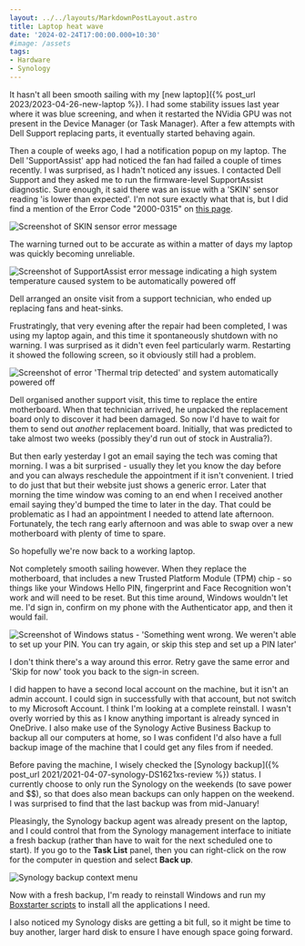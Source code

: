 ```yaml
---
layout: ../../layouts/MarkdownPostLayout.astro
title: Laptop heat wave
date: '2024-02-24T17:00:00.000+10:30'
#image: /assets
tags:
- Hardware
- Synology
---
```


It hasn't all been smooth sailing with my [new laptop]({% post_url 2023/2023-04-26-new-laptop %}). I had some stability issues last year where it was blue screening, and when it restarted the NVidia GPU was not present in the Device Manager (or Task Manager). After a few attempts with Dell Support replacing parts, it eventually started behaving again.

Then a couple of weeks ago, I had a notification popup on my laptop. The Dell 'SupportAssist' app had noticed the fan had failed a couple of times recently. I was surprised, as I hadn't noticed any issues. I contacted Dell Support and they asked me to run the firmware-level SupportAssist diagnostic. Sure enough, it said there was an issue with a 'SKIN' sensor reading 'is lower than expected'. I'm not sure exactly what that is, but I did find a mention of the Error Code "2000-0315" on [this page](https://www.dell.com/support/kbdoc/en-au/000181167/reference-table-of-epsa-psa-error-codes-and-troubleshooting-steps-2000-0nnn-series).

![Screenshot of SKIN sensor error message](/assets/2024/02/dell-skin-sensor.jpg)

The warning turned out to be accurate as within a matter of days my laptop was quickly becoming unreliable.

![Screenshot of SupportAssist error message indicating a high system temperature caused system to be automatically powered off](/assets/2024/02/dell-powered-off.jpg)

Dell arranged an onsite visit from a support technician, who ended up replacing fans and heat-sinks.

Frustratingly, that very evening after the repair had been completed, I was using my laptop again, and this time it spontaneously shutdown with no warning. I was surprised as it didn't even feel particularly warm. Restarting it showed the following screen, so it obviously still had a problem.

![Screenshot of error 'Thermal trip detected' and system automatically powered off](/assets/2024/02/dell-thermal-trip.jpg)

Dell organised another support visit, this time to replace the entire motherboard. When that technician arrived, he unpacked the replacement board only to discover it had been damaged. So now I'd have to wait for them to send out *another* replacement board. Initially, that was predicted to take almost two weeks (possibly they'd run out of stock in Australia?).

But then early yesterday I got an email saying the tech was coming that morning. I was a bit surprised - usually they let you know the day before and you can always reschedule the appointment if it isn't convenient. I tried to do just that but their website just shows a generic error. Later that morning the time window was coming to an end when I received another email saying they'd bumped the time to later in the day. That could be problematic as I had an appointment I needed to attend late afternoon. Fortunately, the tech rang early afternoon and was able to swap over a new motherboard with plenty of time to spare.

So hopefully we're now back to a working laptop.

Not completely smooth sailing however. When they replace the motherboard, that includes a new Trusted Platform Module (TPM) chip - so things like your Windows Hello PIN, fingerprint and Face Recognition won't work and will need to be reset. But this time around, Windows wouldn't let me. I'd sign in, confirm on my phone with the Authenticator app, and then it would fail.

![Screenshot of Windows status - 'Something went wrong. We weren't able to set up your PIN. You can try again, or skip this step and set up a PIN later'](/assets/2024/02/dell-something-went-wrong.jpg)

I don't think there's a way around this error. Retry gave the same error and 'Skip for now' took you back to the sign-in screen.

I did happen to have a second local account on the machine, but it isn't an admin account. I could sign in successfully with that account, but not switch to my Microsoft Account. I think I'm looking at a complete reinstall. I wasn't overly worried by this as I know anything important is already synced in OneDrive. I also make use of the Synology Active Business Backup to backup all our computers at home, so I was confident I'd also have a full backup image of the machine that I could get any files from if needed.

Before paving the machine, I wisely checked the [Synology backup]({% post_url 2021/2021-04-07-synology-DS1621xs-review %}) status. I currently choose to only run the Synology on the weekends (to save power and $$), so that does also mean backups can only happen on the weekend. I was surprised to find that the last backup was from mid-January!

Pleasingly, the Synology backup agent was already present on the laptop, and I could control that from the Synology management interface to initiate a fresh backup (rather than have to wait for the next scheduled one to start). If you go to the **Task List** panel, then you can right-click on the row for the computer in question and select **Back up**.

![Synology backup context menu](/assets/2024/02/synology-backup.png)

Now with a fresh backup, I'm ready to reinstall Windows and run my [Boxstarter scripts](https://gist.github.com/flcdrg/87802af4c92527eb8a30) to install all the applications I need.

I also noticed my Synology disks are getting a bit full, so it might be time to buy another, larger hard disk to ensure I have enough space going forward.
